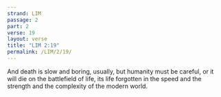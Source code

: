 ```yaml
---
strand: LIM
passage: 2
part: 2
verse: 19
layout: verse
title: "LIM 2:19"
permalink: /LIM/2/19/
---
```

And death is slow and boring, usually, but humanity must be careful, or it will die on the battlefield of life, its life forgotten in the speed and the strength and the complexity of the modern world.
